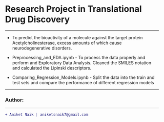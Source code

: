 # Research Project in Translational Drug Discovery
____________________________________________________________________________________________________________________________________

- To predict the bioactivity of a molecule against the target protein Acetylcholinesterase, excess amounts of which cause neurodegenerative disorders.

- Preprocessing_and_EDA.ipynb - To process the data properly and perform and Exploratory Data Analysis. Cleaned the SMILES notation and calculated the Lipinski descriptors.
- Comparing_Regression_Models.ipynb - Split the data into the train and test sets and compare the performance of different regression models

____________________________________________________________________________________________________________________________________
### Author:
----------------------------------
```diff
+ Aniket Naik | aniketsnaik7@gmail.com
````
